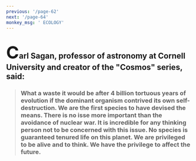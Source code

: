 ```yaml
---
previous: '/page-62'
next: '/page-64'
monkey_msg: ' ECOLOGY'
---
```


## <span style="font-size:47px;">C</span>arl Sagan, professor of astronomy at Cornell University and creator of the "Cosmos" series, said:
> ### What a waste it would be after 4 billion tortuous years of evolution if the dominant organism contrived its own self-destruction. We are the first species to have devised the means. There is no isse more important than the avoidance of nuclear war. It is incredible for any thinking person not to be concerned with this issue. No species is guaranteed tenured life on this planet. We are privileged to be alive and to think. We have the privilege to affect the future.
